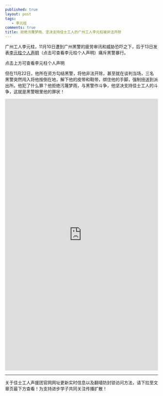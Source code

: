 ```yaml
---
published: true
layout: post
tags: 
   - 李元柱
comments: true
title: 拒绝污蔑梦雨、坚决支持佳士工人的广州工人李元柱被非法开除
---
```


广州工人李元柱，11月10日遭到广州黑警的疲劳审讯和威胁恐吓之下，后于13日发表[李元柱个人声明](https://jiashigrsyt.github.io/lyzsm)（点击可查看李元柱个人声明）痛斥黑警暴行。

点击上方可查看李元柱个人声明

但在11月22日，他所在资方勾结黑警，将他非法开除，甚至就在谈判当场，三名黑警突然闯入将他按倒在地，解下他的皮带和鞋带，绑住他的手脚，强制扭送到派出所。他犯了什么罪？他拒绝污蔑梦雨，与黑警作斗争，他坚决支持佳士工人的斗争，这就是黑警眼里他的罪状！

<div style="width: 100%; height: 0px; position: relative; padding-bottom: 177.340%;"><iframe src="https://streamable.com/s/go7tr/hxhdgx" frameborder="0" width="100%" height="100%" allowfullscreen style="width: 100%; height: 100%; position: absolute;"></iframe></div>

---
关于佳士工人声援团官网网址更新实时信息以及翻墙防封锁访问方法，请下拉至文章页最下方查看！为支持进步学子共同关注传播扩散！
